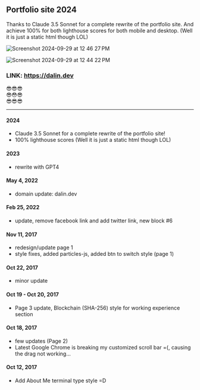 ## Portfolio site 2024

Thanks to Claude 3.5 Sonnet for a complete rewrite of the portfolio site.
And achieve 100% for both lighthouse scores for both mobile and desktop. (Well it is just a static html though LOL)

![Screenshot 2024-09-29 at 12 46 27 PM](https://github.com/user-attachments/assets/e9038fd1-990c-42d5-af5c-49158399e942)

![Screenshot 2024-09-29 at 12 44 22 PM](https://github.com/user-attachments/assets/4ff4eec7-dc07-4f42-b352-058429449010)


### LINK: https://dalin.dev

:sunglasses::sunglasses::sunglasses: <br>
:sunglasses::flushed::sunglasses: <br>
:sunglasses::sunglasses::sunglasses: <br>

---
#### 2024
* Claude 3.5 Sonnet for a complete rewrite of the portfolio site!
* 100% lighthouse scores (Well it is just a static html though LOL)

#### 2023
* rewrite with GPT4


#### May 4, 2022
* domain update: dalin.dev


#### Feb 25, 2022
* update, remove facebook link and add twitter link, new block #6

#### Nov 11, 2017
* redesign/update page 1
* style fixes, added particles-js, added btn to switch style (page 1)

#### Oct 22, 2017
* minor update

#### Oct 19 - Oct 20, 2017
* Page 3 update, Blockchain (SHA-256) style for working experience section

#### Oct 18, 2017
* few updates (Page 2)
* Latest Google Chrome is breaking my customized scroll bar =(, causing the drag not working...

#### Oct 12, 2017

* Add About Me terminal type style =D


